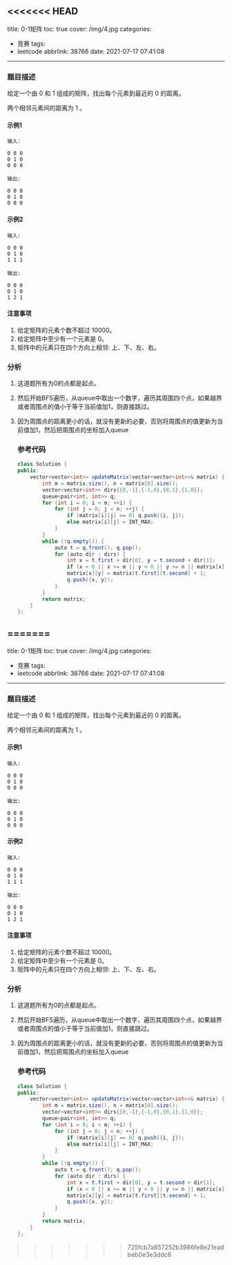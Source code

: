 <<<<<<< HEAD
---
title: 0-1矩阵
toc: true
cover: /img/4.jpg
categories:
  - 竞赛
tags:
  - leetcode
abbrlink: 38766
date: 2021-07-17 07:41:08
---

### 题目描述

给定一个由 0 和 1 组成的矩阵，找出每个元素到最近的 0 的距离。<!-- more -->

两个相邻元素间的距离为 1 。

#### 示例1

```
输入:

0 0 0
0 1 0
0 0 0

输出:

0 0 0
0 1 0
0 0 0
```

#### 示例2

```
输入:

0 0 0
0 1 0
1 1 1

输出:

0 0 0
0 1 0
1 2 1
```

#### 注意事项

1. 给定矩阵的元素个数不超过 10000。
2. 给定矩阵中至少有一个元素是 0。
3. 矩阵中的元素只在四个方向上相邻: 上、下、左、右。

### 分析

1. 这道题所有为0的点都是起点。

2. 然后开始BFS遍历，从queue中取出一个数字，遍历其周围四个点，如果越界或者周围点的值小于等于当前值加1，则直接跳过。

3. 因为周围点的距离更小的话，就没有更新的必要，否则将周围点的值更新为当前值加1，然后把周围点的坐标加入queue

   ### 参考代码

   ```java
   class Solution {
   public:
       vector<vector<int>> updateMatrix(vector<vector<int>>& matrix) {
           int m = matrix.size(), n = matrix[0].size();
           vector<vector<int>> dirs{{0,-1},{-1,0},{0,1},{1,0}};
           queue<pair<int, int>> q;
           for (int i = 0; i < m; ++i) {
               for (int j = 0; j < n; ++j) {
                   if (matrix[i][j] == 0) q.push({i, j});
                   else matrix[i][j] = INT_MAX;
               }
           }
           while (!q.empty()) {
               auto t = q.front(); q.pop();
               for (auto dir : dirs) {
                   int x = t.first + dir[0], y = t.second + dir[1];
                   if (x < 0 || x >= m || y < 0 || y >= n || matrix[x][y] <= matrix[t.first][t.second] + 1) continue;
                   matrix[x][y] = matrix[t.first][t.second] + 1;
                   q.push({x, y});
               }
           }
           return matrix;
       }
   };
   ```

=======
---
title: 0-1矩阵
toc: true
cover: /img/4.jpg
categories:
  - 竞赛
tags:
  - leetcode
abbrlink: 38766
date: 2021-07-17 07:41:08
---

### 题目描述

给定一个由 0 和 1 组成的矩阵，找出每个元素到最近的 0 的距离。<!-- more -->

两个相邻元素间的距离为 1 。

#### 示例1

```
输入:

0 0 0
0 1 0
0 0 0

输出:

0 0 0
0 1 0
0 0 0
```

#### 示例2

```
输入:

0 0 0
0 1 0
1 1 1

输出:

0 0 0
0 1 0
1 2 1
```

#### 注意事项

1. 给定矩阵的元素个数不超过 10000。
2. 给定矩阵中至少有一个元素是 0。
3. 矩阵中的元素只在四个方向上相邻: 上、下、左、右。

### 分析

1. 这道题所有为0的点都是起点。

2. 然后开始BFS遍历，从queue中取出一个数字，遍历其周围四个点，如果越界或者周围点的值小于等于当前值加1，则直接跳过。

3. 因为周围点的距离更小的话，就没有更新的必要，否则将周围点的值更新为当前值加1，然后把周围点的坐标加入queue

   ### 参考代码

   ```java
   class Solution {
   public:
       vector<vector<int>> updateMatrix(vector<vector<int>>& matrix) {
           int m = matrix.size(), n = matrix[0].size();
           vector<vector<int>> dirs{{0,-1},{-1,0},{0,1},{1,0}};
           queue<pair<int, int>> q;
           for (int i = 0; i < m; ++i) {
               for (int j = 0; j < n; ++j) {
                   if (matrix[i][j] == 0) q.push({i, j});
                   else matrix[i][j] = INT_MAX;
               }
           }
           while (!q.empty()) {
               auto t = q.front(); q.pop();
               for (auto dir : dirs) {
                   int x = t.first + dir[0], y = t.second + dir[1];
                   if (x < 0 || x >= m || y < 0 || y >= n || matrix[x][y] <= matrix[t.first][t.second] + 1) continue;
                   matrix[x][y] = matrix[t.first][t.second] + 1;
                   q.push({x, y});
               }
           }
           return matrix;
       }
   };
   ```

>>>>>>> 725fcb7a857252b3986fe8e21eadbeb0e3e3ddc6
